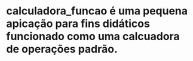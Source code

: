 # calculadora_funcao é uma pequena apicação para fins didáticos funcionado como uma calcuadora de operações padrão.
